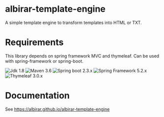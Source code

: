 # albirar-template-engine

A simple template engine to transform templates into HTML or TXT.

# Requirements

This library depends on spring framework MVC and thymeleaf.
Can be used with spring-framework or spring-boot.

![Jdk 1.8](https://img.shields.io/badge/Jdk-1.8-informational)
![Maven 3.6](https://img.shields.io/badge/Maven-3.6-informational)
![Spring boot 2.3.x](https://img.shields.io/badge/Spring%20Boot-2.3-informational)
![Spring Framework 5.2.x](https://img.shields.io/badge/Spring%20Framework-5.2-informational)
![Thymeleaf 3.0.x](https://img.shields.io/badge/Thymeleaf-3.0-informational)

# Documentation

See https://albirar.github.io/albirar-template-engine

